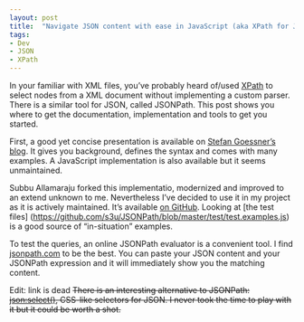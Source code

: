 ```yaml
---
layout: post
title:  "Navigate JSON content with ease in JavaScript (aka XPath for JSON)"
tags:
- Dev
- JSON
- XPath
---
```

In your familiar with XML files, you’ve probably heard of/used [XPath](https://en.wikipedia.org/wiki/XPath) to select nodes from a XML document without implementing a custom parser. There is a similar tool for JSON, called JSONPath. This post shows you where to get the documentation, implementation and tools to get you started.

First, a good yet concise presentation is available on [Stefan Goessner’s blog](http://goessner.net/articles/JsonPath/). It gives you background, defines the syntax and comes with many examples. A JavaScript implementation is also available but it seems unmaintained.

Subbu Allamaraju forked this implementatio, modernized and improved to an extend unknown to me. Nevertheless I’ve decided to use it in my project as it is actively maintained. It’s available [on GitHub](https://github.com/s3u/JSONPath). Looking at [the test files] (https://github.com/s3u/JSONPath/blob/master/test/test.examples.js) is a good source of “in-situation” examples.

To test the queries, an online JSONPath evaluator is a convenient tool. I find [jsonpath.com](http://jsonpath.com/) to be the best. You can paste your JSON content and your JSONPath expression and it will immediately show you the matching content.

Edit: link is dead ~~There is an interesting alternative to JSONPath: [json:select()](http://jsonselect.org/), CSS-like selectors for JSON. I never took the time to play with it but it could be worth a shot.~~
